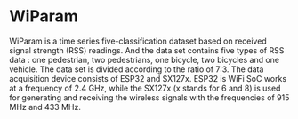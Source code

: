 # WiParam
WiParam is a time series five-classification dataset based on received signal strength (RSS) readings. And the data set contains five types of RSS data : one pedestrian, two pedestrians, one bicycle, two bicycles and one vehicle. The data set is divided according to the ratio of 7:3.
The data acquisition device consists of ESP32 and SX127x. ESP32 is WiFi SoC works at a frequency of 2.4 GHz, while the SX127x (x stands for 6 and 8) is used for generating and receiving the wireless signals with the frequencies of 915 MHz and 433 MHz.
